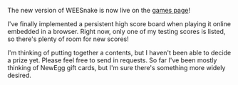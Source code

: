 <html><body><p>The new version of WEESnake is now live on the <a title="WEESnake 1.2" href="http://games.wiseeyesent.com" target="_blank">games page</a>!

I've finally implemented a persistent high score board when playing it online embedded in a browser. Right now, only one of my testing scores is listed, so there's plenty of room for new scores!

I'm thinking of putting together a contents, but I haven't been able to decide a prize yet. Please feel free to send in requests. So far I've been mostly thinking of NewEgg gift cards, but I'm sure there's something more widely desired.</p></body></html>
